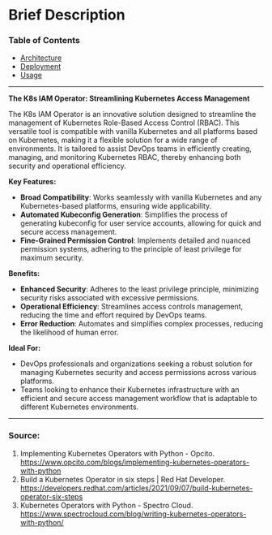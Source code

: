 # Brief Description

### Table of Contents
- [Architecture](./README/ARCHITECTURE.md)
- [Deployment](./README/DEPLOYMENT.md)
- [Usage](./README/USAGE.md)
---

**The K8s IAM Operator: Streamlining Kubernetes Access Management**

The K8s IAM Operator is an innovative solution designed to streamline the management of Kubernetes Role-Based Access Control (RBAC). This versatile tool is compatible with vanilla Kubernetes and all platforms based on Kubernetes, making it a flexible solution for a wide range of environments. It is tailored to assist DevOps teams in efficiently creating, managing, and monitoring Kubernetes RBAC, thereby enhancing both security and operational efficiency.

**Key Features:**
- **Broad Compatibility**: Works seamlessly with vanilla Kubernetes and any Kubernetes-based platforms, ensuring wide applicability.
- **Automated Kubeconfig Generation**: Simplifies the process of generating kubeconfig for user service accounts, allowing for quick and secure access management.
- **Fine-Grained Permission Control**: Implements detailed and nuanced permission systems, adhering to the principle of least privilege for maximum security.

**Benefits:**
- **Enhanced Security**: Adheres to the least privilege principle, minimizing security risks associated with excessive permissions.
- **Operational Efficiency**: Streamlines access controls management, reducing the time and effort required by DevOps teams.
- **Error Reduction**: Automates and simplifies complex processes, reducing the likelihood of human error.

**Ideal For:**
- DevOps professionals and organizations seeking a robust solution for managing Kubernetes security and access permissions across various platforms.
- Teams looking to enhance their Kubernetes infrastructure with an efficient and secure access management workflow that is adaptable to different Kubernetes environments.

---

### Source:
1. Implementing Kubernetes Operators with Python - Opcito. https://www.opcito.com/blogs/implementing-kubernetes-operators-with-python
2. Build a Kubernetes Operator in six steps | Red Hat Developer. https://developers.redhat.com/articles/2021/09/07/build-kubernetes-operator-six-steps
3. Kubernetes Operators with Python - Spectro Cloud. https://www.spectrocloud.com/blog/writing-kubernetes-operators-with-python/
